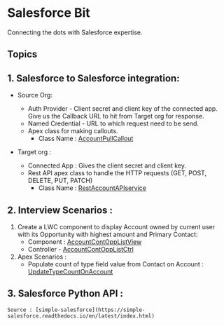 # Salesforce Bit

Connecting the dots with Salesforce expertise.

## Topics

## 1. Salesforce to Salesforce integration:
- Source Org:
    - Auth Provider - Client secret and client key of the connected app. Give us the Callback URL to hit from Target org for response. 
    - Named Credential - URL to which request need to be send.
    - Apex class for making callouts. 
        - Class Name : [AccountPullCallout](https://github.com/swapniljn8/Salesforce-Bit/blob/4276deb9fc67f69fc1da4e45c3fc98c0e641bddc/force-app/main/default/classes/RestAccountAPIservice.cls)
    
- Target org :
    - Connected App : Gives the client secret and client key.
    - Rest API apex class to handle the HTTP requests (GET, POST, DELETE, PUT, PATCH)
        - Class Name : [RestAccountAPIservice](https://github.com/swapniljn8/Salesforce-Bit/blob/f45fd683735e70b5dfc6ae8d26e1283784da1bd0/force-app/main/default/classes/AccountPullCallout.cls)

## 2. Interview Scenarios :
1. Create a LWC component to display Account owned by current user with its Opportunity with highest amount and Primary Contact:
    - Component : [AccountContOppListView](https://github.com/swapniljn8/Salesforce-Bit/blob/main/force-app/main/default/lwc/accountContOppListView/accountContOppListView.html)
    - Controller - [AccountContOppListCtrl](https://github.com/swapniljn8/Salesforce-Bit/blob/a0a93137cee8d9f978ed29f1954cda21f97999ea/force-app/main/default/classes/AccountContOppListCtrl.cls)
2. Apex Scenarios :
    - Populate count of type field value from Contact on Account : [UpdateTypeCountOnAccount](https://github.com/swapniljn8/Salesforce-Bit/blob/1d0bf85d0844f19899bb8f554e2883be09363a1e/Scenarios/UpdateTypeCountOnAccount.apex)

## 3. Salesforce Python API :
    Source : [simple-salesforce](https://simple-salesforce.readthedocs.io/en/latest/index.html)
